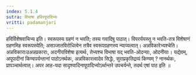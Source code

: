```yaml
---
index: 5.1.4
sutra: विभाषा हविरपूपादिभ्यः
vritti: padamanjari
---
```


 हविर्विशेषवाचिभ्य इति। स्वरूपस्य ग्रहणं न भवति; तस्य गवादिषु पाठात्। विपरर्ययस्तु न भवति-तत्र विशेषाणं ग्रहणमिह स्वरूपस्येति; असञ्जातविरोधित्वेन तत्रैव स्वरूपग्रहणस्य न्याय्यत्वात्। अन्नविकारेभ्यश्चेति। अन्नविकाराःउअन्नप्रकाराः, अदनीयविशेषा इत्यर्थः, तेभ्यश्च विभाषा यद् भवति-ओदन्याः, ओदनीयाः। यद्येवम्, अपूपादीनां किण्वपर्यन्तानां पाठोऽनर्थकः, अन्नविकारत्वादेव सिद्धेः, सुराप्रकृतिद्रव्यं किण्वम् ? नानर्थकः, प्रापञ्चार्थत्वात्। अपर आह-यदा सादृश्यादिनापूपादिभ्योऽर्थान्तरे उपचर्यन्ते, तदर्थ एषां पाठ इति ॥